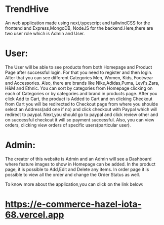# TrendHive

An web application made using next,typescript and tailwindCSS for the frontend and Express,MongoDB, NodeJS for the backend.Here,there are two user role which is Admin and User. 

# User:

The User will be able to see products from both Homepage and Product Page after successful login.
For that you need to register and then login. After that you can see different Categories Men, Women, Kids, Footwear and Accessories. Also, there are brands like Nike,Adidas,Puma, Levi's,Zara, H&M and Ethnic. 
You can sort by categories from Homepage clicking on each of Categories or by categories and brand in products page. 
After you click Add to Cart, the product is Added to Cart and on clicking Checkout from Cart you will be redirected to Checkout page from where you shoulde select an Address(add one if no) and click checkout with Paypal which will redirect to paypal.
Next,you should go to paypal and click review other and on successful checkout it will so payment successful.
Also, you can view orders, clicking view orders of specific users(particular user).

# Admin:

The creator of this website is Admin and an Admin will see a Dashboard where feature images to show in Homepage can be added.
In the product page, it is possible to Add,Edit and Delete any items.
In order page it is possible to view all the order and change the Order Status as well.

To know more about the application,you can click on the link below:

# https://e-commerce-hazel-iota-68.vercel.app
